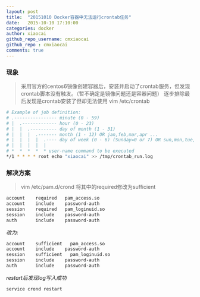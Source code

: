 ```yaml
---
layout: post
title:  "20151010 Docker容器中无法运行crontab任务"
date:   2015-10-10 17:10:00
categories: docker
author: xiaocai
github_repo_username: cmxiaocai
github_repo : cmxiaocai
comments: true
---
```


### 现象

> 采用官方的centos6镜像创建容器后，安装并启动了crontab服务，但发现crontab脚本没有触发。（暂不确定是镜像问题还是容器问题）
> 逐步排除最后发现是crontab安装了但却无法使用
> vim /etc/crontab

~~~bash
# Example of job definition:
# .---------------- minute (0 - 59)
# |  .------------- hour (0 - 23)
# |  |  .---------- day of month (1 - 31)
# |  |  |  .------- month (1 - 12) OR jan,feb,mar,apr ...
# |  |  |  |  .---- day of week (0 - 6) (Sunday=0 or 7) OR sun,mon,tue,wed,thu,fri,sat
# |  |  |  |  |
# *  *  *  *  * user-name command to be executed
*/1 * * * * root echo "xiaocai" >> /tmp/crontab_run.log 
~~~

<!-- more -->

### 解决方案

> vim /etc/pam.d/crond
> 将其中的required修改为sufficient

~~~bash
account    required   pam_access.so
account    include    password-auth
session    required   pam_loginuid.so
session    include    password-auth
auth       include    password-auth
~~~
*改为:*
~~~bash
account    sufficient   pam_access.so
account    include    password-auth
session    sufficient   pam_loginuid.so
session    include    password-auth
auth       include    password-auth
~~~

*restart后发现log写入成功*

~~~bash
service crond restart
~~~
